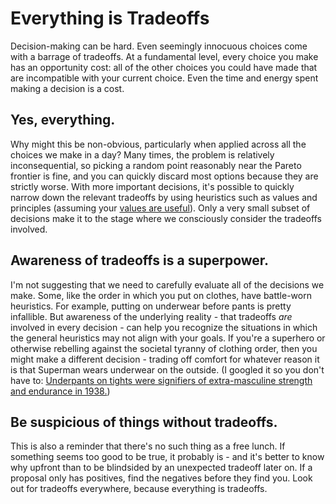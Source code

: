 # Everything is Tradeoffs

Decision-making can be hard. Even seemingly innocuous choices come with a barrage of tradeoffs.
At a fundamental level, every choice you make has an opportunity cost: all of the other choices you could have made that are incompatible with your current choice.
Even the time and energy spent making a decision is a cost.

## Yes, everything.

Why might this be non-obvious, particularly when applied across all the choices we make in a day?
Many times, the problem is relatively inconsequential, so picking a random point reasonably near the Pareto frontier is fine, and you can quickly discard most options because they are strictly worse.
With more important decisions, it's possible to quickly narrow down the relevant tradeoffs by using heuristics such as values and principles (assuming your [values are useful](values.md)).
Only a very small subset of decisions make it to the stage where we consciously consider the tradeoffs involved.

## Awareness of tradeoffs is a superpower.

I'm not suggesting that we need to carefully evaluate all of the decisions we make.
Some, like the order in which you put on clothes, have battle-worn heuristics. For example, putting on underwear before pants is pretty infallible.
But awareness of the underlying reality - that tradeoffs *are* involved in every decision - can help you recognize the situations in which the general heuristics may not align with your goals.
If you're a superhero or otherwise rebelling against the societal tyranny of clothing order, then you might make a different decision - trading off comfort for whatever reason it is that Superman wears underwear on the outside. (I googled it so you don't have to: [Underpants on tights were signifiers of extra-masculine strength and endurance in 1938.](https://screenrant.com/why-superman-underwear-outside-costume-explained/))

## Be suspicious of things without tradeoffs.

This is also a reminder that there's no such thing as a free lunch.
If something seems too good to be true, it probably is - and it's better to know why upfront than to be blindsided by an unexpected tradeoff later on.
If a proposal only has positives, find the negatives before they find you.
Look out for tradeoffs everywhere, because everything is tradeoffs.